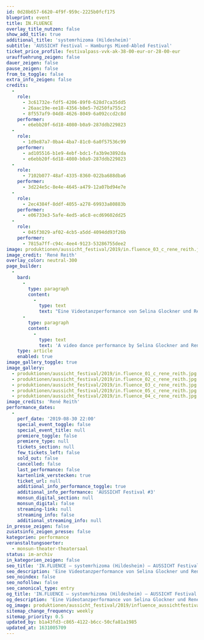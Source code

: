 ```yaml
---
id: 0d28b657-6620-4f9f-959c-2225b0fcf175
blueprint: event
title: IN.FLUENCE
overlay_title_nutzen: false
show_add_title: true
additional_title: 'systemrhizoma (Hildesheim)'
subtitle: 'AUSSICHT Festival – Hamburgs Mixed-Abled Festival'
ticket_price_profile: festivalpass-vvk-ak-38-00-eur-or-28-00-eur
urauffuehrung_zeigen: false
dauer_zeigen: false
pause_zeigen: false
from_to_toggle: false
extra_info_zeigen: false
credits:
  -
    role:
      - 3c61732e-fdf5-4206-89f0-628d7ca35dd5
      - 26aac19e-ee18-4356-b8e5-7d250fa755c2
      - 8f557af9-04d8-4626-8049-6a092ccd2c8d
    performer:
      - e6ebb20f-6d18-4080-b0a9-287ddb229823
  -
    role:
      - 1d9e87a7-0ba4-4ba7-81c0-6a0f57536c99
    performer:
      - ad105516-b1e9-4ebf-bdc1-fa3b9e3892da
      - e6ebb20f-6d18-4080-b0a9-287ddb229823
  -
    role:
      - 7102b077-48af-4335-8360-022ba688dba6
    performer:
      - 3d224e5c-8e4e-4645-a479-12a07bd94e7e
  -
    role:
      - 2ec4384f-8ddf-4055-a278-69933a80883b
    performer:
      - e06733e3-5afe-4ed5-a6c8-ecd69602dd25
  -
    role:
      - 045f3029-af02-4cb5-a5dd-4094dd93f26b
    performer:
      - 7815a7ff-c94c-4ee4-9123-53286755dee2
image: produktionen/aussicht_festival/2019/in.fluence_03_c_rene_reith.jpg
image_credit: 'René Reith'
overlay_color: neutral-300
page_builder:
  -
    bard:
      -
        type: paragraph
        content:
          -
            type: text
            text: "Eine Videotanzperformance von Selina Glockner und René Reith im Zwischenraum filmischer Abbildung von Tanz und der Selbstinszenierung filmischer Mittel als Tanz. Aufführung und Aufzeichnung werden auf dem Set einer Performance live miteinander verbunden, und hierarchisch gedachte Prämissen zum Verhältnis von „Original“ und „Reproduktion“ filmtänzerisch in ein sich bedingendes Verhältnis gebracht. Dabei stellt sich das Projekt in einer Zeit von Selfies und Überwachung die Frage: Wie nehmen wir das filmische Bild wahr, wenn wir nach seiner Entstehung fragen (können)?\_"
      -
        type: paragraph
        content:
          -
            type: text
            text: 'A video dance performance by Selina Glockner and René Reith in the intervening cinematic depiction of dance and the self-staging of cinematic means as a dance. Performance and recording are combined live on the set of a performance, and hierarchically conceived premises on the relationship between "original" and "reproduction" are brought through cinematic dance skills into a conditional relationship. The project raises the question in a time of selfies and surveillance: How do we perceive the cinematic image when we (can) ask for its creation?'
    type: article
    enabled: true
image_gallery_toggle: true
image_gallery:
  - produktionen/aussicht_festival/2019/in.fluence_01_c_rene_reith.jpg
  - produktionen/aussicht_festival/2019/in.fluence_02_c_rene_reith.jpg
  - produktionen/aussicht_festival/2019/in.fluence_03_c_rene_reith.jpg
  - produktionen/aussicht_festival/2019/in.fluence_05_c_rene_reith.jpg
  - produktionen/aussicht_festival/2019/in.fluence_04_c_rene_reith.jpg
image_credits: 'René Reith'
performance_dates:
  -
    perf_date: '2019-08-30 22:00'
    special_event_toggle: false
    special_event_title: null
    premiere_toggle: false
    premiere_type: null
    tickets_section: null
    few_tickets_left: false
    sold_out: false
    cancelled: false
    last_performance: false
    kartenlink_verstecken: true
    ticket_url: null
    additional_info_performance_toggle: true
    additional_info_performance: 'AUSSICHT Festival #3'
    monsun_digital_section: null
    monsun_digital: false
    streaming-link: null
    streaming_info: false
    additional_streaming_info: null
in_presse_zeigen: false
zusatsinfo_zeigen_presse: false
kategorien: performance
veranstaltungsoerter:
  - monsun-theater-theatersaal
status: im-archiv
in_kategorien_zeigen: false
seo_title: 'IN.FLUENCE – systemrhizoma (Hildesheim) – AUSSICHT Festival #3'
seo_description: 'Eine Videotanzperformance von Selina Glockner und René Reith im Zwischenraum filmischer Abbildung von Tanz und Selbstinszenierung filmischer Mittel als Tanz.'
seo_noindex: false
seo_nofollow: false
seo_canonical_type: entry
og_title: 'IN.FLUENCE – systemrhizoma (Hildesheim) – AUSSICHT Festival #3'
og_description: 'Eine Videotanzperformance von Selina Glockner und René Reith im Zwischenraum filmischer Abbildung von Tanz und Selbstinszenierung filmischer Mittel als Tanz.'
og_image: produktionen/aussicht_festival/2019/influence_aussichtfestival_social_media_image.jpg
sitemap_change_frequency: weekly
sitemap_priority: 0.5
updated_by: b1a43fd3-c865-4122-b6cc-50cfa81a1985
updated_at: 1631005709
---
```

